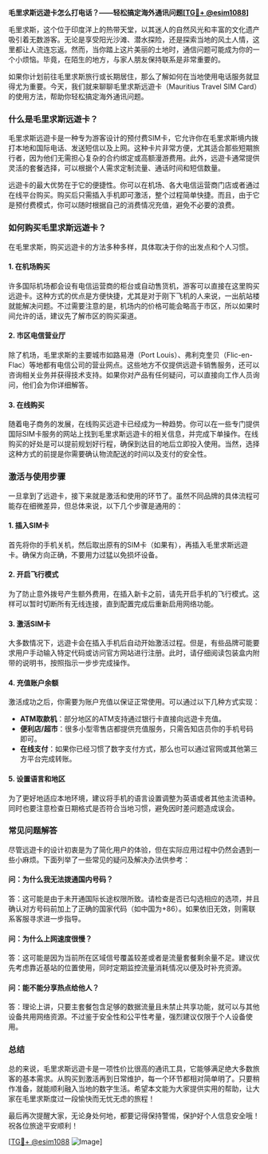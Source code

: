 **毛里求斯远遊卡怎么打电话？——轻松搞定海外通讯问题[[TG💪+ @esim1088](https://t.me/s/esim1088)]**

毛里求斯，这个位于印度洋上的热带天堂，以其迷人的自然风光和丰富的文化遗产吸引着无数游客。无论是享受阳光沙滩、潜水探险，还是探索当地的风土人情，这里都让人流连忘返。然而，当你踏上这片美丽的土地时，通信问题可能成为你的一个小烦恼。毕竟，在陌生的地方，与家人朋友保持联系是非常重要的。

如果你计划前往毛里求斯旅行或长期居住，那么了解如何在当地使用电话服务就显得尤为重要。今天，我们就来聊聊毛里求斯远遊卡（Mauritius Travel SIM Card）的使用方法，帮助你轻松搞定海外通讯问题。

### **什么是毛里求斯远遊卡？**

毛里求斯远遊卡是一种专为游客设计的预付费SIM卡，它允许你在毛里求斯境内拨打本地和国际电话、发送短信以及上网。这种卡片非常方便，尤其适合那些短期旅行者，因为他们无需担心复杂的合约绑定或高额漫游费用。此外，远遊卡通常提供灵活的套餐选择，可以根据个人需求定制流量、通话时间和短信数量。

远遊卡的最大优势在于它的便捷性。你可以在机场、各大电信运营商门店或者通过在线平台购买。购买后只需插入手机即可激活，整个过程简单快捷。而且，由于它是预付费模式，你可以随时根据自己的消费情况充值，避免不必要的浪费。

### **如何购买毛里求斯远遊卡？**

在毛里求斯，购买远遊卡的方法多种多样，具体取决于你的出发点和个人习惯。

#### **1. 在机场购买**
许多国际机场都会设有电信运营商的柜台或自动售货机，游客可以直接在这里购买远遊卡。这种方式的优点是方便快捷，尤其是对于刚下飞机的人来说，一出航站楼就能解决问题。不过需要注意的是，机场内的价格可能会略高于市区，所以如果时间允许的话，建议先了解市区的购买渠道。

#### **2. 市区电信营业厅**
除了机场，毛里求斯的主要城市如路易港（Port Louis）、弗利克奎贝（Flic-en-Flac）等地都有电信公司的营业网点。这些地方不仅提供远遊卡销售服务，还可以咨询相关业务并获得技术支持。如果你对产品有任何疑问，可以直接向工作人员询问，他们会为你详细解答。

#### **3. 在线购买**
随着电子商务的发展，在线购买远遊卡已经成为一种趋势。你可以在一些专门提供国际SIM卡服务的网站上找到毛里求斯远遊卡的相关信息，并完成下单操作。在线购买的好处是可以提前规划好行程，确保到达目的地后立即投入使用。当然，选择这种方式的前提是你需要确认物流配送的时间以及支付的安全性。

### **激活与使用步骤**

一旦拿到了远遊卡，接下来就是激活和使用的环节了。虽然不同品牌的具体流程可能存在细微差异，但总体来说，以下几个步骤是通用的：

#### **1. 插入SIM卡**
首先将你的手机关机，然后取出原有的SIM卡（如果有），再插入毛里求斯远遊卡。确保方向正确，不要用力过猛以免损坏设备。

#### **2. 开启飞行模式**
为了防止意外拨号产生额外费用，在插入新卡之前，请先开启手机的飞行模式。这样可以暂时切断所有无线连接，直到配置完成后重新启用网络功能。

#### **3. 激活SIM卡**
大多数情况下，远遊卡会在插入手机后自动开始激活过程。但是，有些品牌可能要求用户手动输入特定代码或访问官方网站进行注册。此时，请仔细阅读包装盒内附带的说明书，按照指示一步步完成操作。

#### **4. 充值账户余额**
激活成功之后，你需要为账户充值以保证正常使用。可以通过以下几种方式实现：
- **ATM取款机**：部分地区的ATM支持通过银行卡直接向远遊卡充值。
- **便利店/超市**：很多小型零售店都提供充值服务，只需告知店员你的手机号码即可。
- **在线支付**：如果你已经习惯了数字支付方式，那么也可以通过官网或其他第三方平台完成转账。

#### **5. 设置语言和地区**
为了更好地适应本地环境，建议将手机的语言设置调整为英语或者其他主流语种。同时也要注意检查日期格式是否符合当地习惯，避免因时差问题造成误会。

### **常见问题解答**

尽管远遊卡的设计初衷是为了简化用户的体验，但在实际应用过程中仍然会遇到一些小麻烦。下面列举了一些常见的疑问及解决办法供参考：

#### **问：为什么我无法拨通国内号码？**
答：这可能是由于未开通国际长途权限所致。请检查是否已勾选相应的选项，并且确认对方号码前加上了正确的国家代码（如中国为+86）。如果依旧无效，则需联系客服寻求进一步指导。

#### **问：为什么上网速度很慢？**
答：这可能是因为当前所在区域信号覆盖较差或者是流量套餐剩余量不足。建议优先考虑靠近基站的位置使用，同时定期监控流量消耗情况以便及时补充资源。

#### **问：能不能分享热点给他人？**
答：理论上讲，只要主套餐包含足够的数据流量且未禁止共享功能，就可以与其他设备共用网络资源。不过鉴于安全性和公平性考量，强烈建议仅限于个人设备使用。

### **总结**

总的来说，毛里求斯远遊卡是一项性价比很高的通讯工具，它能够满足绝大多数旅客的基本需求。从购买到激活再到日常维护，每一个环节都相对简单明了。只要稍作准备，就能顺利融入当地的数字生活。希望本文能为大家提供实用的帮助，让大家在毛里求斯度过一段愉快而无忧无虑的旅程！

最后再次提醒大家，无论身处何地，都要记得保持警惕，保护好个人信息安全哦！祝各位旅途平安顺利！

[[TG💪+ @esim1088](https://t.me/s/esim1088) ![Image](https://i.postimg.cc/4NQfJmqS/Snipaste-2025-05-13-00-14-12.png)]